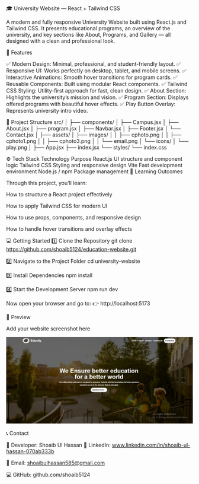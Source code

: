 🎓 University Website — React + Tailwind CSS

A modern and fully responsive University Website built using React.js and Tailwind CSS.
It presents educational programs, an overview of the university, and key sections like About, Programs, and Gallery — all designed with a clean and professional look.

🚀 Features

✅ Modern Design: Minimal, professional, and student-friendly layout.
✅ Responsive UI: Works perfectly on desktop, tablet, and mobile screens.
✅ Interactive Animations: Smooth hover transitions for program cards.
✅ Reusable Components: Built using modular React components.
✅ Tailwind CSS Styling: Utility-first approach for fast, clean design.
✅ About Section: Highlights the university’s mission and vision.
✅ Program Section: Displays offered programs with beautiful hover effects.
✅ Play Button Overlay: Represents university intro video.

🧩 Project Structure
src/
│
├── components/
│   ├── Campus.jsx
│   ├── About.jsx
│   ├── program.jsx
│   ├── Navbar.jsx
│   ├── Footer.jsx
│   └── Contact.jsx
│
├── assets/
│   ├── images/
│   │   ├── cphoto.png
│   │   ├── cphoto1.png
│   │   ├── cphoto3.png
│   │   └── email.png
│   └── icons/
│       └── play.png
│
├── App.jsx
├── index.jsx
└── styles/
    └── index.css

⚙️ Tech Stack
Technology	Purpose
React.js	UI structure and component logic
Tailwind CSS	Styling and responsive design
Vite	Fast development environment
Node.js / npm	Package management
🧠 Learning Outcomes

Through this project, you’ll learn:

How to structure a React project effectively

How to apply Tailwind CSS for modern UI

How to use props, components, and responsive design

How to handle hover transitions and overlay effects

💻 Getting Started
1️⃣ Clone the Repository
git clone https://github.com/shoaib5124/education-website.git

2️⃣ Navigate to the Project Folder
cd university-website

3️⃣ Install Dependencies
npm install

4️⃣ Start the Development Server
npm run dev


Now open your browser and go to:
👉 http://localhost:5173

📸 Preview

Add your website screenshot here

![Preview Screenshot](/screenshort.png)

📞 Contact

👤 Developer: Shoaib Ul Hassan
💼 LinkedIn: www.linkedin.com/in/shoaib-ul-hassan-070ab333b

📧 Email: shoaibulhassan585@gmail.com

💻 GitHub: github.com/shoaib5124
